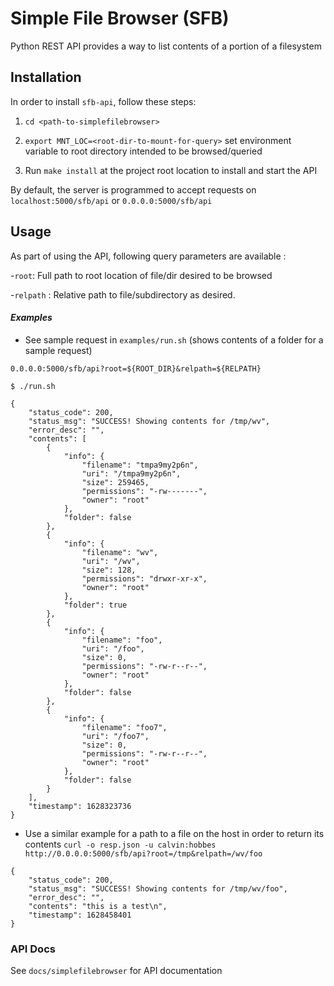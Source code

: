 # Simple File Browser (SFB)

Python REST API provides a way to list contents of a portion of a filesystem

## Installation
In order to install `sfb-api`, follow these steps: 
1. `cd <path-to-simplefilebrowser>`
1. `export MNT_LOC=<root-dir-to-mount-for-query>`  set environment variable to root directory intended to be browsed/queried

2. Run `make install` at the project root location to install and start the API

By default, the server is programmed to accept requests on `localhost:5000/sfb/api` or `0.0.0.0:5000/sfb/api` 

## Usage
As part of using the API, following query parameters are available :

-`root`: Full path to root location of file/dir desired to be browsed

-`relpath` : Relative path to file/subdirectory as desired.


#### *Examples*
 
 - See sample request in `examples/run.sh` (shows contents of a folder for a sample request)
 
 `0.0.0.0:5000/sfb/api?root=${ROOT_DIR}&relpath=${RELPATH}`

`$ ./run.sh`

```
{
    "status_code": 200,
    "status_msg": "SUCCESS! Showing contents for /tmp/wv",
    "error_desc": "",
    "contents": [
        {
            "info": {
                "filename": "tmpa9my2p6n",
                "uri": "/tmpa9my2p6n",
                "size": 259465,
                "permissions": "-rw-------",
                "owner": "root"
            },
            "folder": false
        },
        {
            "info": {
                "filename": "wv",
                "uri": "/wv",
                "size": 128,
                "permissions": "drwxr-xr-x",
                "owner": "root"
            },
            "folder": true
        },
        {
            "info": {
                "filename": "foo",
                "uri": "/foo",
                "size": 0,
                "permissions": "-rw-r--r--",
                "owner": "root"
            },
            "folder": false
        },
        {
            "info": {
                "filename": "foo7",
                "uri": "/foo7",
                "size": 0,
                "permissions": "-rw-r--r--",
                "owner": "root"
            },
            "folder": false
        }
    ],
    "timestamp": 1628323736
}

``` 

- Use a similar example for a path to a file on the host in order to return its contents
`curl -o resp.json -u calvin:hobbes http://0.0.0.0:5000/sfb/api?root=/tmp&relpath=/wv/foo`

```buildoutcfg
{
    "status_code": 200,
    "status_msg": "SUCCESS! Showing contents for /tmp/wv/foo",
    "error_desc": "",
    "contents": "this is a test\n",
    "timestamp": 1628458401
}

```
### API Docs
See `docs/simplefilebrowser` for API documentation
